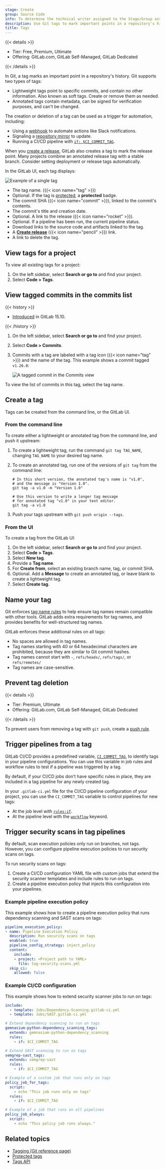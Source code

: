 ```yaml
---
stage: Create
group: Source Code
info: To determine the technical writer assigned to the Stage/Group associated with this page, see https://handbook.gitlab.com/handbook/product/ux/technical-writing/#assignments
description: Use Git tags to mark important points in a repository's history, and trigger CI/CD pipelines.
title: Tags
---
```


{{< details >}}

- Tier: Free, Premium, Ultimate
- Offering: GitLab.com, GitLab Self-Managed, GitLab Dedicated

{{< /details >}}

In Git, a tag marks an important point in a repository's history.
Git supports two types of tags:

- Lightweight tags point to specific commits, and contain no other information.
  Also known as soft tags. Create or remove them as needed.
- Annotated tags contain metadata, can be signed for verification purposes,
  and can't be changed.

The creation or deletion of a tag can be used as a trigger for automation, including:

- Using a [webhook](../../integrations/webhook_events.md#tag-events) to automate actions
  like Slack notifications.
- Signaling a [repository mirror](../mirror/_index.md) to update.
- Running a CI/CD pipeline with [`if: $CI_COMMIT_TAG`](../../../../ci/jobs/job_rules.md#common-if-clauses-with-predefined-variables).

When you [create a release](../../releases/_index.md),
GitLab also creates a tag to mark the release point.
Many projects combine an annotated release tag with a stable branch. Consider
setting deployment or release tags automatically.

In the GitLab UI, each tag displays:

![Example of a single tag](img/tag-display_v15_9.png)

- The tag name. ({{< icon name="tag" >}})
- Optional. If the tag is [protected](../../protected_tags.md), a **protected** badge.
- The commit SHA ({{< icon name="commit" >}}), linked to the commit's contents.
- The commit's title and creation date.
- Optional. A link to the release ({{< icon name="rocket" >}}).
- Optional. If a pipeline has been run, the current pipeline status.
- Download links to the source code and artifacts linked to the tag.
- A [**Create release**](../../releases/_index.md#create-a-release) ({{< icon name="pencil" >}}) link.
- A link to delete the tag.

## View tags for a project

To view all existing tags for a project:

1. On the left sidebar, select **Search or go to** and find your project.
1. Select **Code > Tags**.

## View tagged commits in the commits list

{{< history >}}

- [Introduced](https://gitlab.com/gitlab-org/gitlab/-/issues/18795) in GitLab 15.10.

{{< /history >}}

1. On the left sidebar, select **Search or go to** and find your project.
1. Select **Code > Commits**.
1. Commits with a tag are labeled with a tag icon ({{< icon name="tag" >}}) and the name of the tag.
   This example shows a commit tagged `v1.26.0`:

   ![A tagged commit in the Commits view](img/tags_commits_view_v15_10.png)

To view the list of commits in this tag, select the tag name.

## Create a tag

Tags can be created from the command line, or the GitLab UI.

### From the command line

To create either a lightweight or annotated tag from the command line, and push it upstream:

1. To create a lightweight tag, run the command `git tag TAG_NAME`, changing
   `TAG_NAME` to your desired tag name.
1. To create an annotated tag, run one of the versions of `git tag` from the command line:

   ```shell
   # In this short version, the annotated tag's name is "v1.0",
   # and the message is "Version 1.0".
   git tag -a v1.0 -m "Version 1.0"

   # Use this version to write a longer tag message
   # for annotated tag "v1.0" in your text editor.
   git tag -a v1.0
   ```

1. Push your tags upstream with `git push origin --tags`.

### From the UI

To create a tag from the GitLab UI:

1. On the left sidebar, select **Search or go to** and find your project.
1. Select **Code > Tags**.
1. Select **New tag**.
1. Provide a **Tag name**.
1. For **Create from**, select an existing branch name, tag, or commit SHA.
1. Optional. Add a **Message** to create an annotated tag, or leave blank to
   create a lightweight tag.
1. Select **Create tag**.

## Name your tag

Git enforces [tag name rules](https://git-scm.com/docs/git-check-ref-format)
to help ensure tag names remain compatible with other tools. GitLab
adds extra requirements for tag names, and provides benefits for well-structured tag names.

GitLab enforces these additional rules on all tags:

- No spaces are allowed in tag names.
- Tag names starting with 40 or 64 hexadecimal characters are prohibited, because they are similar to Git commit hashes.
- Tag names cannot start with `-`, `refs/heads/`, `refs/tags/`, or `refs/remotes/`
- Tag names are case-sensitive.

## Prevent tag deletion

{{< details >}}

- Tier: Premium, Ultimate
- Offering: GitLab.com, GitLab Self-Managed, GitLab Dedicated

{{< /details >}}

To prevent users from removing a tag with `git push`, create a [push rule](../push_rules.md).

## Trigger pipelines from a tag

GitLab CI/CD provides a predefined variable, [`CI_COMMIT_TAG`](../../../../ci/variables/predefined_variables.md),
to identify tags in your pipeline configurations.
You can use this variable in job rules and workflow rules to test if a pipeline was triggered by a tag.

By default, if your CI/CD jobs don't have specific rules in place,
they are included in a tag pipeline for any newly created tag.

In your `.gitlab-ci.yml` file for the CI/CD pipeline configuration of your project,
you can use the `CI_COMMIT_TAG` variable to control pipelines for new tags:

- At the job level with [`rules:if`](../../../../ci/yaml/_index.md#rulesif).
- At the pipeline level with the [`workflow`](../../../../ci/yaml/workflow.md) keyword.

## Trigger security scans in tag pipelines

By default, scan execution policies only run on branches, not tags. However, you can
configure pipeline execution policies to run security scans on tags.

To run security scans on tags:

1. Create a CI/CD configuration YAML file with custom jobs that extend the security scanner
   templates and include rules to run on tags.
1. Create a pipeline execution policy that injects this configuration into your pipelines.

### Example pipeline execution policy

This example shows how to create a pipeline execution policy that runs dependency scanning
and SAST scans on tags:

```yaml
pipeline_execution_policy:
- name: Pipeline Execution Policy
  description: Run security scans on tags
  enabled: true
  pipeline_config_strategy: inject_policy
  content:
    include:
    - project: <Project path to YAML>
      file: tag-security-scans.yml
  skip_ci:
    allowed: false
```

### Example CI/CD configuration

This example shows how to extend security scanner jobs to run on tags:

```yaml
include:
  - template: Jobs/Dependency-Scanning.gitlab-ci.yml
  - template: Jobs/SAST.gitlab-ci.yml

# Extend dependency scanning to run on tags
gemnasium-python-dependency_scanning_tags:
  extends: gemnasium-python-dependency_scanning
  rules:
    - if: $CI_COMMIT_TAG

# Extend SAST scanning to run on tags
semgrep-sast_tags:
  extends: semgrep-sast
  rules:
    - if: $CI_COMMIT_TAG

# Example of a custom job that runs only on tags
policy_job_for_tags:
  script:
    - echo "This job runs only on tags"
  rules:
    - if: $CI_COMMIT_TAG

# Example of a job that runs on all pipelines
policy_job_always:
  script:
    - echo "This policy job runs always."
```

## Related topics

- [Tagging (Git reference page)](https://git-scm.com/book/en/v2/Git-Basics-Tagging)
- [Protected tags](../../protected_tags.md)
- [Tags API](../../../../api/tags.md)
